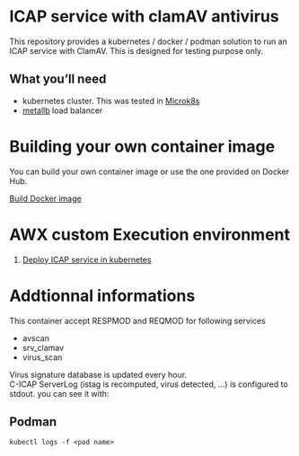 # ICAP service with clamAV antivirus

This repository provides a kubernetes / docker / podman solution to run an ICAP service with ClamAV. 
This is designed for testing purpose only.

## What you’ll need
- kubernetes cluster. This was tested in [Microk8s](https://github.com/stanislaspiron/microk8s_awx/blob/main/microk8s/microk8s_install.md)
- [metallb](https://github.com/stanislaspiron/microk8s_awx/blob/main/microk8s/install_metallb.md) load balancer

# Building your own container image
You can build your own container image or use the one provided on Docker Hub.

[Build Docker image](docker/README.md)

# AWX custom Execution environment

1. [Deploy ICAP service in kubernetes](k8s/README.md)
# Addtionnal informations
This container accept RESPMOD and REQMOD for following services
- avscan
- srv_clamav
- virus_scan

Virus signature database is updated every hour.  
C-ICAP ServerLog (istag is recomputed, virus detected, ...) is configured to stdout. you can see it with:

## Podman
```
kubectl logs -f <pod name>
```
